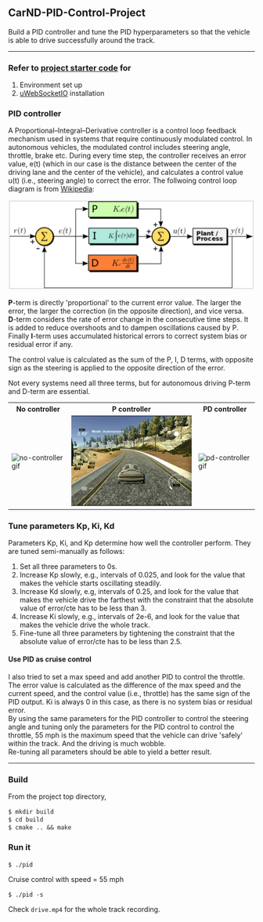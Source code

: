 ## CarND-PID-Control-Project
Build a PID controller and tune the PID hyperparameters so that the vehicle is able to drive successfully around the track.

---

### Refer to [project starter code](https://github.com/udacity/CarND-PID-Control-Project) for
1. Environment set up
2. [uWebSocketIO](https://github.com/uNetworking/uWebSockets) installation

### PID controller
A Proportional–Integral–Derivative controller is a control loop feedback mechanism used in systems that require continuously modulated control. In autonomous vehicles, the modulated control includes steering angle, throttle, brake etc. During every time step, the controller receives an error value, e(t) (which in our case is the distance between the center of the driving lane and the center of the vehicle),  and calculates a control value u(t) (i.e., steering angle) to correct the error. The follwoing control loop diagram is from [Wikipedia](https://en.wikipedia.org/wiki/PID_controller):

![pid diagram][pid_diagram]


__P__-term is directly 'proportional' to the current error value. The larger the error, the larger the correction (in the opposite direction), and vice versa.  
__D__-term considers the rate of error change in the consecutive time steps. It is added to reduce overshoots and to dampen oscillations caused by P.  
Finally __I__-term uses accumulated historical errors to correct system bias or residual error if any.  

The control value is calculated as the sum of the P, I, D terms, with opposite sign as the steering is applied to the opposite direction of the error.

Not every systems need all three terms, but for autonomous driving P-term and D-term are essential.

<table>
 <tr>
  <th>No controller</th>
  <th>P controller</th>
  <th>PD controller</th>
 </tr>
 <tr>
  <td><img src="images/no_controller.gif" alt="no-controller gif"></td>
  <td><img src="images/p_controller.gif" alt="p-controller gif"></td>
  <td><img src="images/pd_controller.gif" alt="pd-controller gif"></td>
 </tr>
</table>

### Tune parameters Kp, Ki, Kd
Parameters Kp, Ki, and Kp determine how well the controller perform. They are tuned semi-manually as follows:
1. Set all three parameters to 0s.
2. Increase Kp slowly, e.g., intervals of 0.025, and look for the value that makes the vehicle starts oscillating steadily.
3. Increase Kd slowly, e.g, intervals of 0.25, and look for the value that makes the vehicle drive the farthest with the constraint that the absolute value of error/cte has to be less than 3.
4. Increase Ki slowly, e.g., intervals of 2e-6, and look for the value that makes the vehicle drive the whole track.
5. Fine-tune all three parameters by tightening the constraint that the absolute value of error/cte has to be less than 2.5.

#### Use PID as cruise control
I also tried to set a max speed and add another PID to control the throttle. The error value is calculated as the difference of the max speed and the current speed, and the control value (i.e., throttle) has the same sign of the PID output. Ki is always 0 in this case, as there is no system bias or residual error.  
By using the same parameters for the PID controller to control the steering angle and tuning only the parameters for the PID control to control the throttle, 55 mph is the maximum speed that the vehicle can drive 'safely' within the track. And the driving is much wobble.  
Re-tuning all parameters should be able to yield a better result.

---

### Build
From the project top directory,

```console
$ mkdir build
$ cd build
$ cmake .. && make
```

### Run it

```console
$ ./pid
```

Cruise control with speed = 55 mph
```console
$ ./pid -s
```

Check `drive.mp4` for the whole track recording.


[pid_diagram]: ./images/pid_diagram.png

